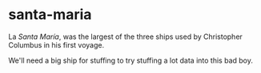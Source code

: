 santa-maria
===========
La _Santa María_, was the largest of the three ships used by Christopher Columbus in his first voyage.

We'll need a big ship for stuffing to try stuffing a lot data into this bad boy.